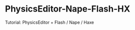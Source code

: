 PhysicsEditor-Nape-Flash-HX
===========================

Tutorial: PhysicsEditor + Flash / Nape / Haxe